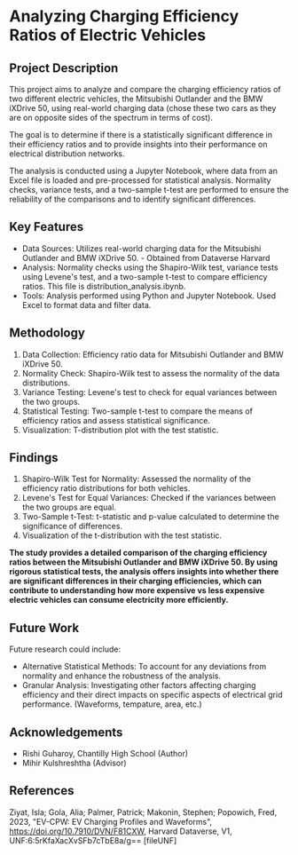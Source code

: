 Analyzing Charging Efficiency Ratios of Electric Vehicles
===

Project Description
---
This project aims to analyze and compare the charging efficiency ratios of two different electric vehicles, the Mitsubishi Outlander and the BMW iXDrive 50, using real-world charging data (chose these two cars as they are on opposite sides of the spectrum in terms of cost). 

The goal is to determine if there is a statistically significant difference in their efficiency ratios and to provide insights into their performance on electrical distribution networks.

The analysis is conducted using a Jupyter Notebook, where data from an Excel file is loaded and pre-processed for statistical analysis. Normality checks, variance tests, and a two-sample t-test are performed to ensure the reliability of the comparisons and to identify significant differences.

Key Features
---
* Data Sources: Utilizes real-world charging data for the Mitsubishi Outlander and BMW iXDrive 50. - Obtained from Dataverse Harvard
* Analysis: Normality checks using the Shapiro-Wilk test, variance tests using Levene's test, and a two-sample t-test to compare efficiency ratios. This file is distribution_analysis.ibynb.
* Tools: Analysis performed using Python and Jupyter Notebook. Used Excel to format data and filter data.

Methodology
---
1. Data Collection: Efficiency ratio data for Mitsubishi Outlander and BMW iXDrive 50.
2. Normality Check: Shapiro-Wilk test to assess the normality of the data distributions.
3. Variance Testing: Levene's test to check for equal variances between the two groups.
4. Statistical Testing: Two-sample t-test to compare the means of efficiency ratios and assess statistical significance.
5. Visualization: T-distribution plot with the test statistic.

Findings
---
1. Shapiro-Wilk Test for Normality: Assessed the normality of the efficiency ratio distributions for both vehicles.
2. Levene's Test for Equal Variances: Checked if the variances between the two groups are equal.
3. Two-Sample t-Test:
t-statistic and p-value calculated to determine the significance of differences.
4. Visualization of the t-distribution with the test statistic.

**The study provides a detailed comparison of the charging efficiency ratios between the Mitsubishi Outlander and BMW iXDrive 50. By using rigorous statistical tests, the analysis offers insights into whether there are significant differences in their charging efficiencies, which can contribute to understanding how more expensive vs less expensive electric vehicles can consume electricity more efficiently.**

Future Work
---
Future research could include:
* Alternative Statistical Methods: To account for any deviations from normality and enhance the robustness of the analysis.
* Granular Analysis: Investigating other factors affecting charging efficiency and their direct impacts on specific aspects of electrical grid performance. (Waveforms, tempature, area, etc.)

Acknowledgements
---
* Rishi Guharoy, Chantilly High School (Author)
* Mihir Kulshreshtha (Advisor)

References
---
Ziyat, Isla; Gola, Alia; Palmer, Patrick; Makonin, Stephen; Popowich, Fred, 2023, "EV-CPW: EV Charging Profiles and Waveforms", https://doi.org/10.7910/DVN/F81CXW, Harvard Dataverse, V1, UNF:6:5rKfaXacXvSFb7cTbE8a/g== [fileUNF]
